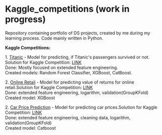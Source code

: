 # Kaggle_competitions (work in progress)

Repository containing portfolio of DS projects, created by me during my learning process. 
Code mainly written in Python.
<p></p>
<b>Kaggle Competitions:</b>
<p>1. <a href="https://github.com/malowana/Portfolio/blob/main/Titanic.ipynb">Titanic</a> - Model for predicting, if Titanic's passengers survived or not. Solution for Kaggle Competition:  <a href="https://www.kaggle.com/c/titanic">LINK</a> <br>
Done: Mostly focused on extended feature engineering. <br>
Created models: Random Forest Classifier, XGBoost, CatBoost.<br> </p>
<p>2. <a href="https://github.com/malowana/Portfolio/blob/main/Online_Retail.ipynb">Online Retail</a> - Model for predicting value of returns for online retail.Solution for Kaggle Competition:  <a href="https://www.kaggle.com/c/online-retail/overview">LINK</a> <br>
Done: extended feature engineering, logarithm, validation(GroupKFold)<br>
Created model: XGBoost<br></p>
<p>2. <a href="https://github.com/malowana/Kaggle_competitions/blob/main/CarPricePrediction.ipynb">Car Price Prediction</a> - Model for predicting car prices.Solution for Kaggle Competition:  <a href="https://www.kaggle.com/c/masterclass3-predict-car-price">LINK</a> <br>
Done: extended feature engineering, cleaning data, logarithm, validation(GroupKFold)<br>
Created model: Catboost<br></p>
<p></p>
<p></p>
